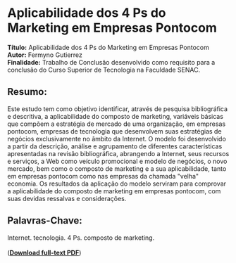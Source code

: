 # Aplicabilidade dos 4 Ps do Marketing em Empresas Pontocom

**Título:** Aplicabilidade dos 4 Ps do Marketing em Empresas Pontocom  
**Autor:** Fermyno Gutierrez  
**Finalidade:** Trabalho de Conclusão desenvolvido como requisito para a conclusão do Curso Superior de Tecnologia na Faculdade SENAC.  

## Resumo:

Este estudo tem como objetivo identificar, através de pesquisa bibliográfica e descritiva, a aplicabilidade do composto de marketing, variáveis básicas que compõem a estratégia de mercado de uma organização, em empresas pontocom, empresas de tecnologia que desenvolvem suas estratégias de negócios exclusivamente no âmbito da Internet.
O modelo foi desenvolvido a partir da descrição, análise e agrupamento de diferentes características apresentadas na revisão bibliográfica, abrangendo a Internet, seus recursos e serviços, a Web como veículo promocional e modelo de negócios, o novo mercado, bem como o composto de marketing e a sua aplicabilidade, tanto em empresas pontocom como nas empresas da chamada "velha" economia.
Os resultados da aplicação do modelo serviram para comprovar a aplicabilidade do composto de marketing em empresas pontocom, com suas devidas ressalvas e considerações.

## Palavras-Chave:

Internet. tecnologia. 4 Ps. composto de marketing.  
\
([**Download full-text PDF**](https://github.com/fermyno/scientific-research-papers/blob/main/aplicabilidade-dos-4-ps-em-empresas-pontocom/aplicabilidade-dos-4-ps-do-marketing-em-empresas-pontocom.pdf))  

